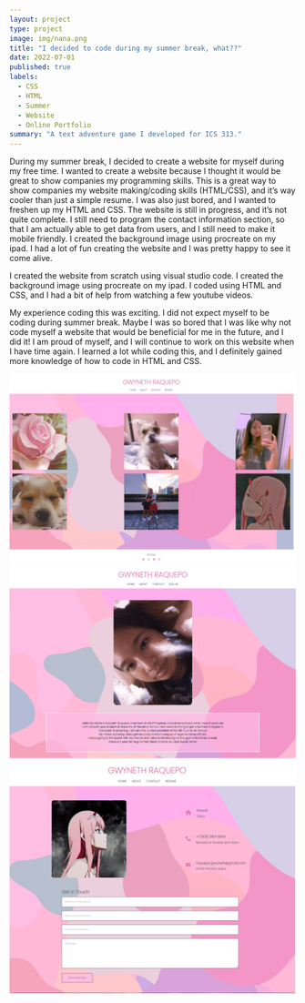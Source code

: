 ```yaml
---
layout: project
type: project
image: img/nana.png
title: "I decided to code during my summer break, what??"
date: 2022-07-01
published: true
labels:
  - CSS
  - HTML
  - Summer
  - Website
  - Online Portfolio
summary: "A text adventure game I developed for ICS 313."
---
```


During my summer break, I decided to create a website for myself during my free time. I wanted to create a website because I thought it would be great to show companies my programming skills. This is a great way to show companies my website making/coding skills (HTML/CSS), and it’s way cooler than just a simple resume. I was also just bored, and I wanted to freshen up my HTML and CSS. The website is still in progress, and it’s not quite complete. I still need to program the contact information section, so that I am actually able to get data from users, and I still need to make it mobile friendly. I created the background image using procreate on my ipad. I had a lot of fun creating the website and I was pretty happy to see it come alive. 

I created the website from scratch using visual studio code. I created the background image using procreate on my ipad. I coded using HTML and CSS, and I had a bit of help from watching a few youtube videos. 

My experience coding this was exciting. I did not expect myself to be coding during summer break. Maybe I was so bored that I was like why not code myself a website that would be beneficial for me in the future, and I did it! I am proud of myself, and I will continue to work on this website when I have time again. I learned a lot while coding this, and I definitely gained more knowledge of how to code in HTML and CSS.

<img class="img-fluid" src="../img/index.png">
<img class="img-fluid" src="../img/page2.png">
<img class="img-fluid" src="../img/page3.png">
